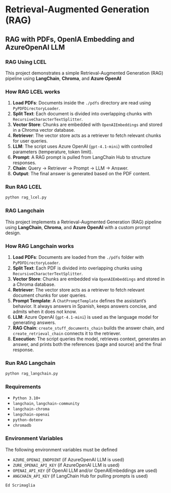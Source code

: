 # Retrieval-Augmented Generation (RAG)

## RAG with PDFs, OpenIA Embedding and AzureOpenAI LLM

### RAG Using LCEL

This project demonstrates a simple Retrieval-Augmented Generation (RAG) pipeline using **LangChain**, **Chroma**, and **Azure OpenAI**

### How RAG LCEL works

1. **Load PDFs**: Documents inside the `./pdfs` directory are read using `PyPDFDirectoryLoader`.  
2. **Split Text**: Each document is divided into overlapping chunks with `RecursiveCharacterTextSplitter`.  
3. **Vector Store**: Chunks are embedded with `OpenAIEmbeddings` and stored in a Chroma vector database.  
4. **Retriever**: The vector store acts as a retriever to fetch relevant chunks for user queries.  
5. **LLM**: The script uses Azure OpenAI (`gpt-4.1-mini`) with controlled parameters (temperature, token limit).  
6. **Prompt**: A RAG prompt is pulled from LangChain Hub to structure responses.  
7. **Chain**: Query → Retriever → Prompt → LLM → Answer.  
8. **Output**: The final answer is generated based on the PDF content.  

### Run RAG LCEL

```bash
python rag_lcel.py
```

### RAG Langchain

This project implements a Retrieval-Augmented Generation (RAG) pipeline using **LangChain**, **Chroma**, and **Azure OpenAI** with a custom prompt design.  

### How RAG Langchain works

1. **Load PDFs**: Documents are loaded from the `./pdfs` folder with `PyPDFDirectoryLoader`.  
2. **Split Text**: Each PDF is divided into overlapping chunks using `RecursiveCharacterTextSplitter`.  
3. **Vector Store**: Chunks are embedded via `OpenAIEmbeddings` and stored in a Chroma database.  
4. **Retriever**: The vector store acts as a retriever to fetch relevant document chunks for user queries.  
5. **Prompt Template**: A `ChatPromptTemplate` defines the assistant’s behavior. It always answers in Spanish, keeps answers concise, and admits when it does not know.  
6. **LLM**: Azure OpenAI (`gpt-4.1-mini`) is used as the language model for generating answers.  
7. **RAG Chain**: `create_stuff_documents_chain` builds the answer chain, and `create_retrieval_chain` connects it to the retriever.  
8. **Execution**: The script queries the model, retrieves context, generates an answer, and prints both the references (page and source) and the final response.  

### Run RAG Langchain

```bash
python rag_langchain.py
```

### Requirements

- `Python 3.10+`
- `langchain`, `langchain-community`  
- `langchain-chroma`  
- `langchain-openai`  
- `python-dotenv`  
- `chromadb`

### Environment Variables

The following environment variables must be defined

- ```AZURE_OPENAI_ENDPOINT``` (if AzureOpenAI LLM is used)
- ```ZURE_OPENAI_API_KEY``` (if AzureOpenAI LLM is used)
- ```OPENAI_API_KEY``` (if OpenAI LLM and/or OpenAIEmbeddings are used)
- ```ANGCHAIN_API_KEY``` (if LangChain Hub for pulling prompts is used)

```Ed Scrimaglia```
  